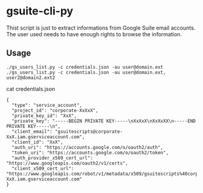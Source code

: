 # gsuite-cli-py

Thist script is just to extract informations from Google Suite email accounts.
The user used needs to have enough rights to browse the information.


## Usage
```
./gs_users_list.py -c credentials.json -au user@domain.ext
./gs_users_list.py -c credentials.json -au user@domain.ext, user2@domain2.ext2
```

cat credentials.json 
```
{
  "type": "service_account",
  "project_id": "corporate-XxXxX",
  "private_key_id": "XxX",
  "private_key": "-----BEGIN PRIVATE KEY-----\nXxXxX\nXxXxXX\n-----END PRIVATE KEY-----\n",
  "client_email": "gsuitescripts@corporate-XxX.iam.gserviceaccount.com",
  "client_id": "XxX",
  "auth_uri": "https://accounts.google.com/o/oauth2/auth",
  "token_uri": "https://accounts.google.com/o/oauth2/token",
  "auth_provider_x509_cert_url": "https://www.googleapis.com/oauth2/v1/certs",
  "client_x509_cert_url": "https://www.googleapis.com/robot/v1/metadata/x509/gsuitescripts%40corporate-XxX.iam.gserviceaccount.com"
}

```
